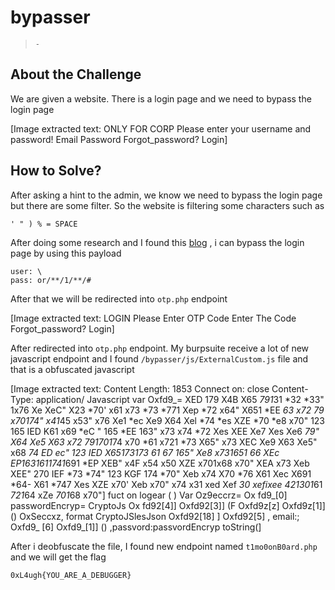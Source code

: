 # bypasser
> `-`

## About the Challenge
We are given a website. There is a login page and we need to bypass the login page


[Image extracted text: ONLY FOR CORP
Please enter your username and password!
Email
Password
Forgot_password?
Login]


## How to Solve?
After asking a hint to the admin, we know we need to bypass the login page but there are some filter. So the website is filtering some characters such as
```
' " ) % = SPACE
```
After doing some research and I found this [blog](https://www.invicti.com/blog/web-security/fragmented-sql-injection-attacks/) , i can bypass the login page by using this payload
```
user: \
pass: or/**/1/**/#
```

After that we will be redirected into `otp.php` endpoint


[Image extracted text: LOGIN
Please Enter OTP Code
Enter The Code
Forgot_password?
Login]


After redirected into `otp.php` endpoint. My burpsuite receive a lot of new javascript endpoint and I found `/bypasser/js/ExternalCustom.js` file and that is a obfuscated javascript


[Image extracted text: Content
Length:
1853
Connect
on:
close
Content-
Type:
application/ Javascript
var
Oxfd9_=
XED
179 X4B
X65 *791*31 *32 *33"
1x76
Xe XeC"
X23 *70' x61
x73 *73 *771 Xep *72 x64"
X651 *EE  *63
x72 *79
x701*74"
x41*45
x53"
x76
Xe1 *ec
Xe9
X64
Xel *74 *es
XZE *70 *e8
x70"
123
165
IED
K61
x69 *eC "
165 *EE
163"
x73
x74 *72 Xes
XEE
Xe7
Xes
Xe6 *79"
X64
Xe5
X63
x72 *791*701*74
x70 *61
x721 *73
X65"
x73 XEC Xe9 X63 Xe5"
x68
*74  *ED   *ec"
123
IED
X651*731*73 *61 *67
165"
Xe8
x731*651 *66
XEc  *EP1*631*611*741*691 *EP
XEB"
x4F
x54
x50 XZE
x701x68
x70"
XEA
x73
Xeb
XEE"
270
IEF *73 *74"
123 KGF
174 *70"
Xeb
x74
X70 *76
X61
Xec
X691 *64-
X61 *747
Xes
XZE
x70'
Xeb
x70"
x74
x31 xed Xef *30
xefixee *421*301*61 *721*64 xZe *701*68
x70"]
fuct
on logear ( )
Var
Oz9eccrz=
Ox fd9_[0]
passwordEncryp=
CryptoJs
Ox fd92[4]]
Oxfd92[3]] (F
Oxfd9z[z]
Oxfd9z[1]] ()
OxSeccxz,
format
CryptoJSlesJson
Oxfd92[18] ]
Oxfd92[5] ,
email:;
Oxfd9_ [6]
Oxfd9_[1]] () ,passvord:passvordEncryp
toString(]


After i deobfuscate the file, I found new endpoint named `t1mo0onB0ard.php` and we will get the flag

```
0xL4ugh{YOU_ARE_A_DEBUGGER}
```